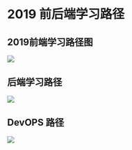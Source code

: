 # 2019 前后端学习路径

## 2019前端学习路径图

![](http://ossp.pengjunjie.com/mweb/15610013689286.jpg)

## 后端学习路径

![](http://ossp.pengjunjie.com/mweb/15610015534343.jpg)

## DevOPS 路径

![](http://ossp.pengjunjie.com/mweb/15610021784667.jpg)
